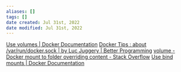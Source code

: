 ```yaml
---
aliases: []
tags: [] 
date created: Jul 31st, 2022
date modified: Jul 31st, 2022
---
```

[Use volumes | Docker Documentation](https://docs.docker.com/storage/volumes/)
[Docker Tips : about /var/run/docker.sock | by Luc Juggery | Better Programming](https://betterprogramming.pub/about-var-run-docker-sock-3bfd276e12fd)
[volume - Docker mount to folder overriding content - Stack Overflow](https://stackoverflow.com/questions/47664107/docker-mount-to-folder-overriding-content)
[Use bind mounts | Docker Documentation](https://docs.docker.com/storage/bind-mounts/)

